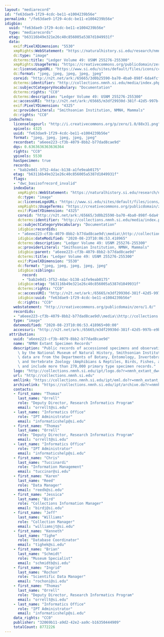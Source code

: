 ```yaml
---
layout: "mediarecord"
id: "fe63dae9-1f29-4cdc-be11-e1004239b56e"
permalink: "/fe63dae9-1f29-4cdc-be11-e1004239b56e"
idigbio:
  uuid: "fe63dae9-1f29-4cdc-be11-e1004239b56e"
  type: "mediarecords"
  etag: "b63116b49e321e26c40c856005a5387d1049931f"
  data:
    exif:PixelXDimension: "5530"
    xmpRights:WebStatement: "https://naturalhistory.si.edu/research/nmnh-collections/museum-collections-policies"
    dc:type: "image"
    dcterms:title: "Ledger Volume 49: USNM 255276-255300"
    xmpRights:UsageTerms: "https://creativecommons.org/publicdomain/zero/1.0/"
    ac:licenseLogoURL: "https://www.si.edu/sites/default/files/icons/cc0.svg"
    dc:format: "jpeg, jpeg, jpeg, jpeg, jpeg"
    coreid: "http://n2t.net/ark:/65665/3d0b25590-ba70-4ba0-898f-6da4fcf3c13f"
    dcterms:identifier: "http://collections.nmnh.si.edu/media/index.php?irn=14601107"
    ac:subjectCategoryVocabulary: "Documentation"
    dcterms:rights: "CC0"
    dcterms:description: "Ledger Volume 49: USNM 255276-255300"
    ac:accessURI: "http://n2t.net/ark:/65665/m3df29930d-381f-42d5-997b-e9b118a8e730"
    exif:PixelYDimension: "4325"
    ac:providerLiteral: "Smithsonian Institution, NMNH, Mammals"
    dc:rights: "CC0"
  indexTerms:
    licenselogourl: "http://i.creativecommons.org/p/zero/1.0/88x31.png"
    xpixels: 4325
    uuid: "fe63dae9-1f29-4cdc-be11-e1004239b56e"
    format: "jpeg, jpeg, jpeg, jpeg, jpeg"
    recordset: "a6eee223-cf3b-4079-8bb2-b77dad8cae9d"
    dqs: 0.6363636363636364
    rights: "CC0"
    ypixels: 5530
    hasSpecimen: true
    records:
    - "bab2e0d1-3f52-4dac-b138-a1fe9eab0175"
    etag: "b63116b49e321e26c40c856005a5387d1049931f"
    flags:
    - "dwc_basisofrecord_invalid"
    indexData:
      xmpRights:WebStatement: "https://naturalhistory.si.edu/research/nmnh-collections/museum-collections-policies"
      dc:type: "image"
      ac:licenseLogoURL: "https://www.si.edu/sites/default/files/icons/cc0.svg"
      xmpRights:UsageTerms: "https://creativecommons.org/publicdomain/zero/1.0/"
      exif:PixelYDimension: "4325"
      coreid: "http://n2t.net/ark:/65665/3d0b25590-ba70-4ba0-898f-6da4fcf3c13f"
      dcterms:identifier: "http://collections.nmnh.si.edu/media/index.php?irn=14601107"
      ac:subjectCategoryVocabulary: "Documentation"
      idigbio:recordIds:
      - "a6eee223-cf3b-4079-8bb2-b77dad8cae9d\\media\\http://collections.nmnh.si.edu/media/index.php?irn=14601107"
      idigbio:dateModified: "2020-08-23T10:06:53.418965"
      dcterms:description: "Ledger Volume 49: USNM 255276-255300"
      ac:providerLiteral: "Smithsonian Institution, NMNH, Mammals"
      idigbio:parent: "a6eee223-cf3b-4079-8bb2-b77dad8cae9d"
      dcterms:title: "Ledger Volume 49: USNM 255276-255300"
      exif:PixelXDimension: "5530"
      dc:format: "jpeg, jpeg, jpeg, jpeg, jpeg"
      idigbio:siblings:
        record:
        - "bab2e0d1-3f52-4dac-b138-a1fe9eab0175"
      idigbio:etag: "b63116b49e321e26c40c856005a5387d1049931f"
      dcterms:rights: "CC0"
      ac:accessURI: "http://n2t.net/ark:/65665/m3df29930d-381f-42d5-997b-e9b118a8e730"
      idigbio:uuid: "fe63dae9-1f29-4cdc-be11-e1004239b56e"
      dc:rights: "CC0"
    webstatement: "http://creativecommons.org/publicdomain/zero/1.0/"
    recordids:
    - "a6eee223-cf3b-4079-8bb2-b77dad8cae9d\\media\\http://collections.nmnh.si.edu/media/index.php?irn=14601107"
    type: "image"
    datemodified: "2020-08-23T10:06:53.418965+00:00"
    accessuri: "http://n2t.net/ark:/65665/m3df29930d-381f-42d5-997b-e9b118a8e730"
  attribution:
    uuid: "a6eee223-cf3b-4079-8bb2-b77dad8cae9d"
    name: "NMNH Extant Specimen Records"
    description: "Public records of accessioned specimens and observations curated\
      \ by the National Museum of Natural History, Smithsonian Institution. These\
      \ data are from the Departments of Botany, Entomology, Invertebrate Zoology\
      \ and Vertebrate Zoology (Amphibians & Reptiles, Birds, Fishes, and Mammals)\
      \ and include more than 270,000 primary type specimen records."
    logo: "http://collections.nmnh.si.edu/ipt/logo.do?r=nmnh_extant_dwc-a"
    url: "http://collections.nmnh.si.edu"
    emllink: "https://collections.nmnh.si.edu/ipt/eml.do?r=nmnh_extant_dwc-a"
    archivelink: "https://collections.nmnh.si.edu/ipt/archive.do?r=nmnh_extant_dwc-a"
    contacts:
    - first_name: "Thomas"
      last_name: "Orrell"
      role: "Deputy Director, Research Informatics Program"
      email: "orrellt@si.edu"
    - last_name: "Informatics Office"
      role: "IPT Administrator"
      email: "informaticshelp@si.edu"
    - first_name: "Thomas"
      last_name: "Orrell"
      role: "Deputy Director, Research Informatics Program"
      email: "orrellt@si.edu"
    - last_name: "Informatics Office"
      role: "IPT Administrator"
      email: "informaticshelp@si.edu"
    - first_name: "Chris"
      last_name: "Tuccinardi"
      role: "Information Management"
      email: "tuccinar@si.edu"
    - first_name: "Karen"
      last_name: "Reed"
      role: "Data Manager"
      email: "reedk@si.edu"
    - first_name: "Jessica"
      last_name: "Bird"
      role: "Collections Information Manager"
      email: "birdj@si.edu"
    - first_name: "Jeff"
      last_name: "Williams"
      role: "Collection Manager"
      email: "williamsjt@si.edu"
    - first_name: "Kenneth"
      last_name: "Tighe"
      role: "Database Coordinator"
      email: "tighek@si.edu"
    - first_name: "Brian"
      last_name: "Schmidt"
      role: "Museum Specialist"
      email: "schmidtb@si.edu"
    - first_name: "Ingrid"
      last_name: "Rochon"
      role: "Scientific Data Manager"
      email: "rochoni@si.edu"
    - first_name: "Thomas"
      last_name: "Orrell"
      role: "Deputy Director, Research Informatics Program"
      email: "orrellt@si.edu"
    - last_name: "Informatics Office"
      role: "IPT Administrator"
      email: "informaticshelp@si.edu"
    data_rights: "CC0"
    publisher: "32069b11-a9d2-42e2-aa9c-b16350444909"
    totalCount: 8772226
---
```

